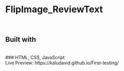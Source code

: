 # FlipImage_ReviewText
</br>

## Built with
</br>
### HTML, CSS, JavaScript
</br>
Live Preview: https://kaludavid.github.io/First-testing/
